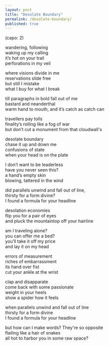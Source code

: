 ```yaml
---
layout: post
title: "Desolate Boundary"
permalink: /desolate-boundary/
published: true
---
```


(capo: 2)

wandering, following  
waking up my calling  
it’s hot on your trail  
perforations in my veil  
  
where visions divide in me  
reservations slide free  
but still I mistake  
what I buy for what I break  
  
till paragraphs in bold fall out of me  
bastard and neanderthal  
warm hand to mouth, and it’s catch as catch can  
  
travellers pay tolls  
finality’s rolling like a fog of war  
but don’t cut a monument from that cloudwall's  
  
desolate boundary  
chase it up and down me  
confusions of state  
when your head is on the plate  
  
I don’t want to be leaderless  
have you never seen this?  
a hand’s empty skin  
blowing, tattered in the wind  
  
did parallels unwind and fall out of line,  
thirsty for a form divine?  
I found a formula for your headline  
  
desolation economies  
flip you for a pair of eyes  
and pluck the mountaintop off your hairline  
  
am I traveling alone?  
you can offer me a bed?  
you’ll take it off my price  
and lay it on my head  
  
errors of measurement  
riches of embarrassment  
its hand over fist  
cut your ankle at the wrist  
  
clap and disapparate  
come back with some passionate  
weight in your heels  
show a spider how it feels  
  
when parallels unwind and fall out of line  
thirsty for a form divine  
I found a formula for your headline  
  
but how can I make words? They're so opposite  
flailing like a hair of snakes  
all hot to harbor you in some raw space?  
